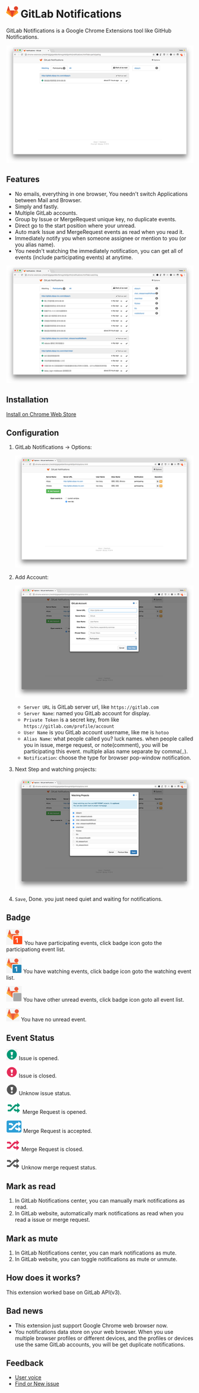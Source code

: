 # ![logo](./assets/logo.png) GitLab Notifications

GitLab Notifications is a Google Chrome Extensions tool like GitHub Notifications.

![screen shot options](./assets/screen-shot-participating-640x400.png)


## Features

- No emails, everything in one browser, You needn't switch Applications between Mail and Browser.
- Simply and fastly.
- Multiple GitLab accounts.
- Group by Issue or MergeRequest unique key, no duplicate events.
- Direct go to the start position where your unread.
- Auto mark Issue and MergeRequest events as read when you read it.
- Immediately notify you when someone assignee or mention to you (or you alias name).
- You needn't watching the immediately notification, you can get all of events
  (include participating events) at anytime.

![screen shot options](./assets/screen-shot-watching-640x400.png)


## Installation

[Install on Chrome Web Store](https://chrome.google.com/webstore/detail/gitlab-notifications/neidmbjigjejpekbknfbmcgmkbfgmfmi)

## Configuration


1. GitLab Notifications -> Options:

    ![screen shot options](./assets/screen-shot-options-640x400.png)

1. Add Account:

    ![screen shot options](./assets/screen-shot-options-account-640x400.png)

    - `Server URL` is GitLab server url, like `https://gitlab.com`
    - `Server Name`: named you GitLab account for display.
    - `Private Token` is a secret key, from like `https://gitlab.com/profile/account`
    - `User Name` is you GitLab account username, like me is `hotoo`
    - `Alias Name`: what people called you? luck names. when people called you in issue, merge request, or note(comment),
    you will be participating this event. multiple alias name separate by comma(`,`).
    - `Notification`: choose the type for browser pop-window notification.

1. Next Step and watching projects:

    ![screen shot options](./assets/screen-shot-options-watching-640x400.png)

1. `Save`, Done. you just need quiet and waiting for notifications.

## Badge

![participating](./assets/badge-participating.png) You have participating events, click badge icon goto the participationg event list.

![watching](./assets/badge-watching.gif) You have watching events, click badge icon goto the watching event list.

![unread](./assets/badge-unread.png) You have other unread events, click badge icon goto all event list.

![read](./assets/badge-read.png) You have no unread event.


## Event Status

![issue-opened](./assets/status-issue-opened.png) Issue is opened.

![issue-closed](./assets/status-issue-closed.png) Issue is closed.

![issue-unknow-status](./assets/status-issue-unknow.png) Unknow issue status.

![MR-opened](./assets/status-mr-opened.png) Merge Request is opened.

![MR-accepted](./assets/status-mr-accepted.png) Merge Request is accepted.

![MR-closed](./assets/status-mr-closed.png) Merge Request is closed.

![MR-unknow-status](./assets/status-mr-unknow.png) Unknow merge request status.


## Mark as read

1. In GitLab Notifications center, you can manually mark notifications as read.
2. In GitLab website, automatically mark notifications as read when you read a issue or merge request.


## Mark as mute

1. In GitLab Notifications center, you can mark notifications as mute.
2. In GitLab website, you can toggle notifications as mute or unmute.


## How does it works?

This extension worked base on GitLab API(v3).


## Bad news

- This extension just support Google Chrome web browser now.
- You notifications data store on your web browser. When you use multiple browser profiles or different devices,
  and the profiles or devices use the same GitLab accounts, you will be get duplicate notifications.

## Feedback

- [User voice](./user-voice.md)
- [Find or New issue](https://github.com/hotoo/gitlab-notifications/issues)
